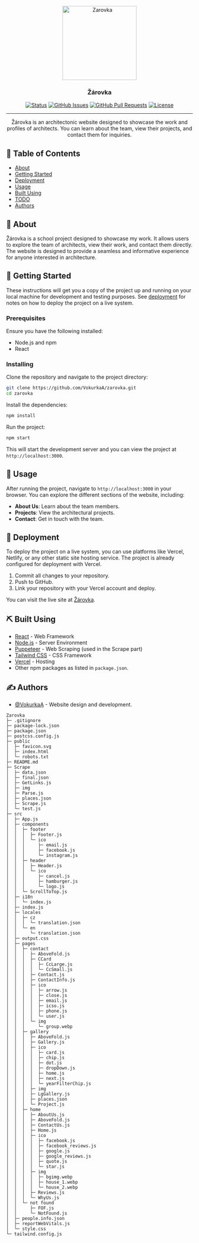 <p align="center">
  <a href="public\favicon.svg" rel="noopener">
    <img width=200px height=200px src="https://i.imgur.com/6wj0hh6.jpg" alt="Zarovka">
  </a>
</p>

<h3 align="center">Žárovka</h3>

<div align="center">

[![Status](https://img.shields.io/badge/status-active-success.svg)]()
[![GitHub Issues](https://img.shields.io/github/issues/VokurkaA/zarovka.svg)](https://github.com/VokurkaA/zarovka/issues)
[![GitHub Pull Requests](https://img.shields.io/github/issues-pr/VokurkaA/zarovka.svg)](https://github.com/VokurkaA/zarovka/pulls)
[![License](https://img.shields.io/badge/license-MIT-blue.svg)](/LICENSE)

</div>

---

<p align="center">
  Žárovka is an architectonic website designed to showcase the work and profiles of architects. You can learn about the team, view their projects, and contact them for inquiries.
</p>

## 📝 Table of Contents

- [About](#about)
- [Getting Started](#getting_started)
- [Deployment](#deployment)
- [Usage](#usage)
- [Built Using](#built_using)
- [TODO](../TODO.md)
- [Authors](#authors)

## 🧐 About <a name="about"></a>

Žárovka is a school project designed to showcase my work. It allows users to explore the team of architects, view their work, and contact them directly. The website is designed to provide a seamless and informative experience for anyone interested in architecture.

## 🏁 Getting Started <a name="getting_started"></a>

These instructions will get you a copy of the project up and running on your local machine for development and testing purposes. See [deployment](#deployment) for notes on how to deploy the project on a live system.

### Prerequisites

Ensure you have the following installed:

- Node.js and npm
- React

### Installing

Clone the repository and navigate to the project directory:

```bash
git clone https://github.com/VokurkaA/zarovka.git
cd zarovka
```

Install the dependencies:

```bash
npm install
```

Run the project:

```bash
npm start
```

This will start the development server and you can view the project at `http://localhost:3000`.

## 🎈 Usage <a name="usage"></a>

After running the project, navigate to `http://localhost:3000` in your browser. You can explore the different sections of the website, including:

- **About Us**: Learn about the team members.
- **Projects**: View the architectural projects.
- **Contact**: Get in touch with the team.

## 🚀 Deployment <a name="deployment"></a>

To deploy the project on a live system, you can use platforms like Vercel, Netlify, or any other static site hosting service. The project is already configured for deployment with Vercel.

1. Commit all changes to your repository.
2. Push to GitHub.
3. Link your repository with your Vercel account and deploy.

You can visit the live site at [Žárovka](https://zarovka.vercel.app/).

## ⛏️ Built Using <a name="built_using"></a>

- [React](https://reactjs.org/) - Web Framework
- [Node.js](https://nodejs.org/en/) - Server Environment
- [Puppeteer](https://pptr.dev/) - Web Scraping (used in the Scrape part)
- [Tailwind CSS](https://tailwindcss.com/) - CSS Framework
- [Vercel](https://vercel.com/) - Hosting
- Other npm packages as listed in `package.json`.

## ✍️ Authors <a name="authors"></a>

- [@VokurkaA](https://github.com/VokurkaA) - Website design and development.

```
Zarovka
├─ .gitignore
├─ package-lock.json
├─ package.json
├─ postcss.config.js
├─ public
│  ├─ favicon.svg
│  ├─ index.html
│  └─ robots.txt
├─ README.md
├─ Scrape
│  ├─ data.json
│  ├─ final.json
│  ├─ GetLinks.js
│  ├─ img
│  ├─ Parse.js
│  ├─ places.json
│  ├─ Scrape.js
│  └─ test.js
├─ src
│  ├─ App.js
│  ├─ components
│  │  ├─ footer
│  │  │  ├─ Footer.js
│  │  │  └─ ico
│  │  │     ├─ email.js
│  │  │     ├─ facebook.js
│  │  │     └─ instagram.js
│  │  ├─ header
│  │  │  ├─ Header.js
│  │  │  └─ ico
│  │  │     ├─ cancel.js
│  │  │     ├─ hamburger.js
│  │  │     └─ logo.js
│  │  └─ ScrollToTop.js
│  ├─ i18n
│  │  └─ index.js
│  ├─ index.js
│  ├─ locales
│  │  ├─ cz
│  │  │  └─ translation.json
│  │  └─ en
│  │     └─ translation.json
│  ├─ output.css
│  ├─ pages
│  │  ├─ contact
│  │  │  ├─ AboveFold.js
│  │  │  ├─ CCard
│  │  │  │  ├─ CcLarge.js
│  │  │  │  └─ CcSmall.js
│  │  │  ├─ Contact.js
│  │  │  ├─ ContactInfo.js
│  │  │  ├─ ico
│  │  │  │  ├─ arrow.js
│  │  │  │  ├─ close.js
│  │  │  │  ├─ email.js
│  │  │  │  ├─ icso.js
│  │  │  │  ├─ phone.js
│  │  │  │  └─ user.js
│  │  │  └─ img
│  │  │     └─ group.webp
│  │  ├─ gallery
│  │  │  ├─ AboveFold.js
│  │  │  ├─ Gallery.js
│  │  │  ├─ ico
│  │  │  │  ├─ card.js
│  │  │  │  ├─ chip.js
│  │  │  │  ├─ dot.js
│  │  │  │  ├─ dropDown.js
│  │  │  │  ├─ home.js
│  │  │  │  ├─ next.js
│  │  │  │  └─ yearFilterChip.js
│  │  │  ├─ img
│  │  │  ├─ LgGallery.js
│  │  │  ├─ places.json
│  │  │  └─ Project.js
│  │  ├─ home
│  │  │  ├─ AboutUs.js
│  │  │  ├─ AboveFold.js
│  │  │  ├─ ContactUs.js
│  │  │  ├─ Home.js
│  │  │  ├─ ico
│  │  │  │  ├─ facebook.js
│  │  │  │  ├─ facebook_reviews.js
│  │  │  │  ├─ google.js
│  │  │  │  ├─ google_reviews.js
│  │  │  │  ├─ quote.js
│  │  │  │  └─ star.js
│  │  │  ├─ img
│  │  │  │  ├─ bgimg.webp
│  │  │  │  ├─ house_1.webp
│  │  │  │  └─ house_2.webp
│  │  │  ├─ Reviews.js
│  │  │  └─ WhyUs.js
│  │  └─ not found
│  │     ├─ FOF.js
│  │     └─ NotFound.js
│  ├─ people.info.json
│  ├─ reportWebVitals.js
│  └─ style.css
└─ tailwind.config.js
```